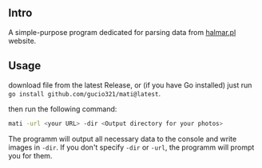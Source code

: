 ## Intro
A simple-purpose program dedicated for parsing
data from [halmar.pl](https://halmar.pl) website.

## Usage

download file from the latest Release, or (if you have Go installed) just run `go install github.com/gucio321/mati@latest`.

then run the following command:
```sh
mati -url <your URL> -dir <Output directory for your photos>
```

The programm will output all necessary data to the console and write images in `-dir`.
If you don't specify `-dir` or `-url`, the programm will prompt you for them.
